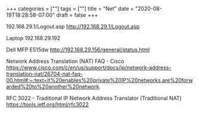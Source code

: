+++
categories = [""]
tags = [""]
title = "Net"
date = "2020-08-19T18:28:58-07:00"
draft = false
+++

192.168.29.1/Logout.asp
http://192.168.29.1/Logout.asp

Laptop
192.168.29.192

Dell MFP E515dw
http://192.168.29.156/general/status.html

Network Address Translation (NAT) FAQ - Cisco
https://www.cisco.com/c/en/us/support/docs/ip/network-address-translation-nat/26704-nat-faq-00.html#:~:text=It%20enables%20private%20IP%20networks,are%20forwarded%20to%20another%20network.

RFC 3022 - Traditional IP Network Address Translator (Traditional NAT)
https://tools.ietf.org/html/rfc3022

